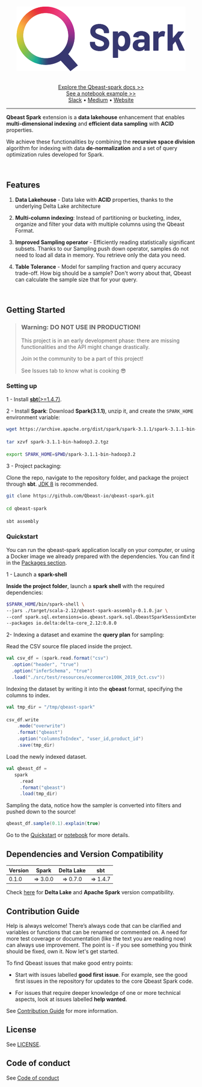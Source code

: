 <p align="center">
	<img src="./docs/images/Qbeast-spark.png" alt="Qbeast spark project"/>
</p>

<p align="center">
	<br/>
	<a href="./docs">Explore the Qbeast-spark docs >></a>
	<br/>
	<a href="./docs/sample_pushdown_demo.ipynb">See a notebook example >></a>
	<br/>
	<a href="https://join.slack.com/t/qbeast-users/shared_invite/zt-w0zy8qrm-tJ2di1kZpXhjDq_hAl1LHw">Slack</a> • <a href="https://blog.qbeast.io/">Medium</a> • <a href="https://qbeast.io">Website</a>
</p>

---
**Qbeast Spark** extension is a **data lakehouse** enhancement that enables **multi-dimensional indexing** and **efficient data sampling** with **ACID** properties.

We achieve these functionalities by combining the **recursive space division** algorithm for indexing with data **de-normalization** and a set of query optimization rules developed for Spark.


<br/>
 
## Features

1. **Data Lakehouse** - Data lake with **ACID** properties, thanks to the underlying Delta Lake architecture


2. **Multi-column indexing**:  Instead of partitioning or bucketing, index,  organize and filter your data with multiple columns using the Qbeast Format.
   

3. **Improved Sampling operator** - Efficiently reading statistically significant subsets. Thanks to our Sampling push down operator, samples do not need to load all data in memory. You retrieve only the data you need.
   

4. **Table Tolerance** - Model for sampling fraction and query accuracy trade-off. How big should be a sample? Don't worry about that, Qbeast can calculate the sample size that for your query.

 
<br/>

## Getting Started

>### Warning: DO NOT USE IN PRODUCTION!
> This project is in an early development phase: there are missing functionalities and the API might change drastically.
> 
> Join ⨝ the community to be a part of this project!
> 
> See Issues tab to know what is cooking 😎



### Setting up
1 - Install [**sbt**(>=1.4.7)](https://www.scala-sbt.org/download.html).

2 - Install **Spark**:
Download **Spark(3.1.1)**, unzip it, and create the `SPARK_HOME` environment variable:

```bash
wget https://archive.apache.org/dist/spark/spark-3.1.1/spark-3.1.1-bin-hadoop3.2.tgz

tar xzvf spark-3.1.1-bin-hadoop3.2.tgz

export SPARK_HOME=$PWD/spark-3.1.1-bin-hadoop3.2
 ```
 
3 - Project packaging:
 
Clone the repo, navigate to the repository folder, and package the project through **sbt**. [JDK 8](https://www.azul.com/downloads/?version=java-8-lts&package=jdk) is recommended. 
``` bash
git clone https://github.com/Qbeast-io/qbeast-spark.git

cd qbeast-spark

sbt assembly
```

### Quickstart
You can run the qbeast-spark application locally on your computer, or using a Docker image we already prepared with the dependencies.
You can find it in the [Packages section](https://github.com/orgs/Qbeast-io/packages?repo_name=qbeast-spark).

1 - Launch a **spark-shell**

**Inside the project folder**, launch a **spark shell** with the required dependencies:

```bash
$SPARK_HOME/bin/spark-shell \
--jars ./target/scala-2.12/qbeast-spark-assembly-0.1.0.jar \
--conf spark.sql.extensions=io.qbeast.spark.sql.QbeastSparkSessionExtension \
--packages io.delta:delta-core_2.12:0.8.0
```

2- Indexing a dataset and examine the **query plan** for sampling:

Read the CSV source file placed inside the project.

```scala
val csv_df = (spark.read.format("csv")
  .option("header", "true")
  .option("inferSchema", "true")
  .load("./src/test/resources/ecommerce100K_2019_Oct.csv"))
```

Indexing the dataset by writing it into the **qbeast** format, specifying the columns to index.

```scala
val tmp_dir = "/tmp/qbeast-spark"

csv_df.write
	.mode("overwrite")
	.format("qbeast")
	.option("columnsToIndex", "user_id,product_id")
	.save(tmp_dir)
```

Load the newly indexed dataset.

```scala
val qbeast_df =
   spark
     .read
     .format("qbeast")
     .load(tmp_dir)
```

Sampling the data, notice how the sampler is converted into filters and pushed down to the source!

```scala
qbeast_df.sample(0.1).explain(true)
```

Go to the [Quickstart](./docs/Quickstart.md) or [notebook](docs/sample_pushdown_demo.ipynb) for more details.

## Dependencies and Version Compatibility
|Version     |Spark       |Delta Lake  |sbt         |
|------------|:----------:|:----------:|:----------:|
|0.1.0       |=> 3.0.0    |=> 0.7.0    |=> 1.4.7    |

Check [here](https://docs.delta.io/latest/releases.html) for **Delta Lake** and **Apache Spark** version compatibility.


## Contribution Guide


Help is always welcome! There’s always code that can be clarified and variables or functions that can be renamed or commented on. A need for more test coverage or documentation (like the text you are reading now) can always use improvement. The point is - if you see something you think should be fixed, own it. Now let's get started.


To find Qbeast issues that make good entry points:

- Start with issues labelled **good first issue**. For example, see the good first issues in the repository for updates to the core Qbeast Spark code.

- For issues that require deeper knowledge of one or more technical aspects, look at issues labelled **help wanted**.

See [Contribution Guide](/CONTRIBUTING.md) for more information. 

## License
See [LICENSE](/LICENSE).

## Code of conduct

See [Code of conduct](/CODE_OF_CONDUCT.md)

